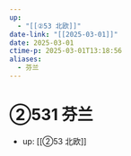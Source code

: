 ```yaml
---
up:
  - "[[②53 北欧]]"
date-link: "[[2025-03-01]]"
date: 2025-03-01
ctime-p: 2025-03-01T13:18:56
aliases:
  - 芬兰
---
```


# ②531 芬兰

- up: [[②53 北欧]]
